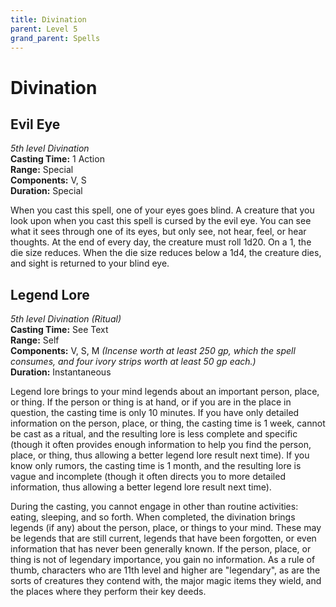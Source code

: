 ```yaml
---
title: Divination
parent: Level 5
grand_parent: Spells
---
```


# Divination

## Evil Eye
*5th level Divination*<br>
**Casting Time:** 1 Action<br>
**Range:** Special<br>
**Components:** V, S<br>
**Duration:** Special

When you cast this spell, one of your eyes goes blind. A creature that you look upon when you cast this spell is cursed by the evil eye. You can see what it sees through one of its eyes, but only see, not hear, feel, or hear thoughts. At the end of every day, the creature must roll 1d20. On a 1, the die size reduces. When the die size reduces below a 1d4, the creature dies, and sight is returned to your blind eye.

## Legend Lore
*5th level Divination (Ritual)*<br>
**Casting Time:** See Text<br>
**Range:** Self<br>
**Components:** V, S, M *(Incense worth at least 250 gp, which the spell consumes, and four ivory strips worth at least 50 gp each.)*<br>
**Duration:** Instantaneous

Legend lore brings to your mind legends about an important person, place, or thing. If the person or thing is at hand, or if you are in the place in question, the casting time is only 10 minutes. If you have only detailed information on the person, place, or thing, the casting time is 1 week, cannot be cast as a ritual, and the resulting lore is less complete and specific (though it often provides enough information to help you find the person, place, or thing, thus allowing a better legend lore result next time). If you know only rumors, the casting time is 1 month, and the resulting lore is vague and incomplete (though it often directs you to more detailed information, thus allowing a better legend lore result next time).

During the casting, you cannot engage in other than routine activities: eating, sleeping, and so forth. When completed, the divination brings legends (if any) about the person, place, or things to your mind. These may be legends that are still current, legends that have been forgotten, or even information that has never been generally known. If the person, place, or thing is not of legendary importance, you gain no information. As a rule of thumb, characters who are 11th level and higher are "legendary", as are the sorts of creatures they contend with, the major magic items they wield, and the places where they perform their key deeds.

